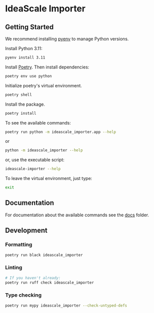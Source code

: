 IdeaScale Importer
===

## Getting Started

We recommend installing [pyenv](https://github.com/pyenv/pyenv#installation) to manage Python versions.

Install Python 3.11:

```sh
pyenv install 3.11
```

Install [Poetry](https://python-poetry.org/docs/#installation). Then install dependencies:

```sh
poetry env use python
```

Initialize poetry's virtual environment.

```sh
poetry shell
```

Install the package.

```sh
poetry install
```

To see the available commands:

```sh
poetry run python -m ideascale_importer.app --help
```

or

```sh
python -m ideascale_importer --help
```

or, use the executable script:

```sh
ideascale-importer --help
```

To leave the virtual environment, just type:

```sh
exit
```

## Documentation

For documentation about the available commands see the [docs](docs) folder.

## Development

### Formatting

```sh
poetry run black ideascale_importer
```

### Linting

```sh
# If you haven't already:
poetry run ruff check ideascale_importer
```

### Type checking

```sh
poetry run mypy ideascale_importer --check-untyped-defs
```
